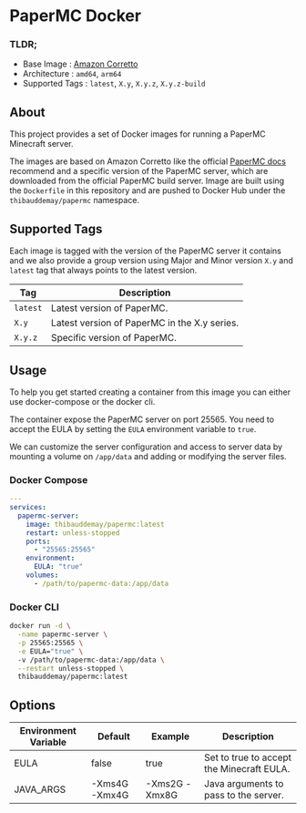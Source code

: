 # PaperMC Docker

### TLDR;
- Base Image : [Amazon Corretto](https://hub.docker.com/_/amazoncorretto)
- Architecture : `amd64`, `arm64`
- Supported Tags : `latest`, `X.y`, `X.y.z`, `X.y.z-build`

## About

This project provides a set of Docker images for running a PaperMC Minecraft server.

The images are based on Amazon Corretto like the official [PaperMC docs](https://docs.papermc.io/misc/java-install) recommend and a specific version of the PaperMC server, which are downloaded from the official PaperMC build server.
Image are built using the `Dockerfile` in this repository and are pushed to Docker Hub under the `thibauddemay/papermc` namespace.

## Supported Tags

Each image is tagged with the version of the PaperMC server it contains and we also provide a group version using Major and Minor version `X.y` and `latest` tag that always points to the latest version.

| Tag      | Description                                  |
|----------|----------------------------------------------|
| `latest` | Latest version of PaperMC.                   |
| `X.y`    | Latest version of PaperMC in the X.y series. |
| `X.y.z`  | Specific version of PaperMC.                 |

## Usage

To help you get started creating a container from this image you can either use docker-compose or the docker cli.

The container expose the PaperMC server on port 25565.
You need to accept the EULA by setting the `EULA` environment variable to `true`.

We can customize the server configuration and access to server data by mounting a volume on `/app/data` and adding or modifying the server files.

### Docker Compose

```yaml
---
services:
  papermc-server:
    image: thibauddemay/papermc:latest
    restart: unless-stopped
    ports:
      - "25565:25565"
    environment:
      EULA: "true"
    volumes:
      - /path/to/papermc-data:/app/data
```

### Docker CLI

```bash
docker run -d \
  -name papermc-server \
  -p 25565:25565 \
  -e EULA="true" \ 
  -v /path/to/papermc-data:/app/data \
  --restart unless-stopped \
  thibauddemay/papermc:latest
```

## Options

| Environment Variable | Default       | Example       | Description                               |
|----------------------|---------------|---------------|-------------------------------------------|
| EULA                 | false         | true          | Set to true to accept the Minecraft EULA. |
| JAVA_ARGS            | -Xms4G -Xmx4G | -Xms2G -Xmx8G | Java arguments to pass to the server.     |
